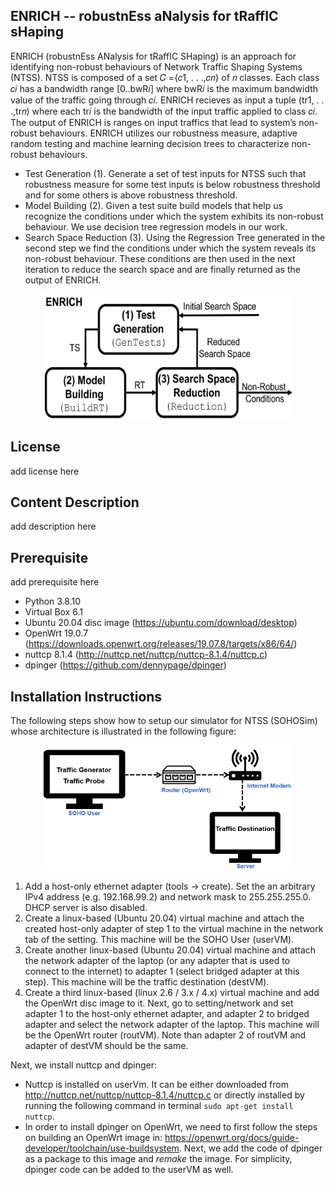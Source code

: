 ENRICH -- robustnEss aNalysis for tRaffIC sHaping
------------------------------------------------------------------------
ENRICH (robustnEss ANalysis for tRaffIC SHaping) is an approach for identifying non-robust behaviours of Network Traffic Shaping Systems (NTSS). NTSS is composed of a set 𝐶 ={𝑐1, . . .,𝑐𝑛} of 𝑛 classes. Each class 𝑐𝑖 has a bandwidth range [0..bwR𝑖] where bwR𝑖 is the maximum bandwidth value of the traffic going through 𝑐𝑖. ENRICH recieves as input a tuple (tr1, . . .,tr𝑛) where each tr𝑖 is the bandwidth of the input traffic applied to class 𝑐𝑖. The output of ENRICH is ranges on input traffics that lead to system’s non-robust behaviours.  ENRICH utilizes our robustness measure, adaptive random testing and machine learning decision trees to characterize non-robust behaviours.

* Test Generation (1). Generate a set of test inputs for NTSS such that robustness measure for some test inputs is below robustness threshold and for some others is above robustness threshold.
* Model Building (2). Given a test suite build models that help us recognize the conditions under which the system exhibits its non-robust behaviour. We use decision tree regression models in our work.
* Search Space Reduction (3). Using the Regression Tree generated in the second step we find the conditions under which the system reveals its non-robust behaviour. These conditions are then used in the next iteration to reduce the search space and are finally returned as the output of ENRICH. 


<p align="center">
  <img src="https://github.com/baharin/ENRICH/blob/main/ENRICH.PNG" width="400" height="200" class="centerImage" />
</p>

License 
--------------------------------------------
add license here

Content Description
----------------------------------------------
add description here

Prerequisite
---------------------------------------------
add prerequisite here
* Python 3.8.10
* Virtual Box 6.1
* Ubuntu 20.04 disc image (https://ubuntu.com/download/desktop)
* OpenWrt 19.0.7 (https://downloads.openwrt.org/releases/19.07.8/targets/x86/64/)
* nuttcp 8.1.4 (http://nuttcp.net/nuttcp/nuttcp-8.1.4/nuttcp.c)
* dpinger (https://github.com/dennypage/dpinger)

Installation Instructions
--------------------------------------------
The following steps show how to setup our simulator for NTSS (SOHOSim) whose architecture is illustrated in the following figure:

<p align="center">
  <img src="https://github.com/baharin/ENRICH/blob/main/architectureforgithub.PNG" width="400" height="200" class="centerImage" />
</p>

1. Add a host-only ethernet adapter (tools -> create). Set the an arbitrary IPv4 address (e.g. 192.168.99.2) and network mask to 255.255.255.0. DHCP server is also disabled.
2. Create a linux-based (Ubuntu 20.04) virtual machine and attach the created host-only adapter of step 1 to the virtual machine in the network tab of the setting. This machine will be the SOHO User (userVM).
3. Create another linux-based (Ubuntu 20.04) virtual machine and attach the network adapter of the laptop (or any adapter that is used to connect to the internet) to adapter 1 (select bridged adapter at this step). This machine will be the traffic destination (destVM).
4. Create a third linux-based (linux 2.6 / 3.x / 4.x) virtual machine and add the OpenWrt disc image to it. Next, go to setting/network and set adapter 1 to the host-only ethernet adapter, and adapter 2 to bridged adapter and select the network adapter of the laptop. This machine will be the OpenWrt router (routVM).
Note than adapter 2 of routVM and adapter of destVM should be the same.

Next, we install nuttcp and dpinger:
* Nuttcp is installed on userVm. It can be either downloaded from http://nuttcp.net/nuttcp/nuttcp-8.1.4/nuttcp.c or directly installed by running the following command in terminal ```sudo apt-get install nuttcp```.
* In order to install dpinger on OpenWrt, we need to first follow the steps on building an OpenWrt image in: https://openwrt.org/docs/guide-developer/toolchain/use-buildsystem. Next, we add the code of dpinger as a package to this image and *remake* the image. For simplicity, dpinger code can be added to the userVM as well. 
